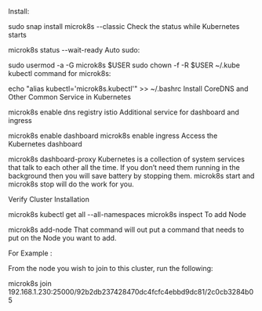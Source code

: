 Install:

sudo snap install microk8s --classic
Check the status while Kubernetes starts

microk8s status --wait-ready
Auto sudo:

sudo usermod -a -G microk8s $USER
sudo chown -f -R $USER ~/.kube
kubectl command for microk8s:

echo "alias kubectl='microk8s.kubectl'" >> ~/.bashrc
Install CoreDNS and Other Common Service in Kubernetes

microk8s enable dns registry istio
Additional service for dashboard and ingress

microk8s enable dashboard
microk8s enable ingress
Access the Kubernetes dashboard

microk8s dashboard-proxy
Kubernetes is a collection of system services that talk to each other all the time. If you don’t need them running in the background then you will save battery by stopping them. microk8s start and microk8s stop will do the work for you.

Verify Cluster Installation

microk8s kubectl get all --all-namespaces
microk8s inspect
To add Node

microk8s add-node
That command will out put a command that needs to put on the Node you want to add.

For Example :

From the node you wish to join to this cluster, run the following:

microk8s join 192.168.1.230:25000/92b2db237428470dc4fcfc4ebbd9dc81/2c0cb3284b05
